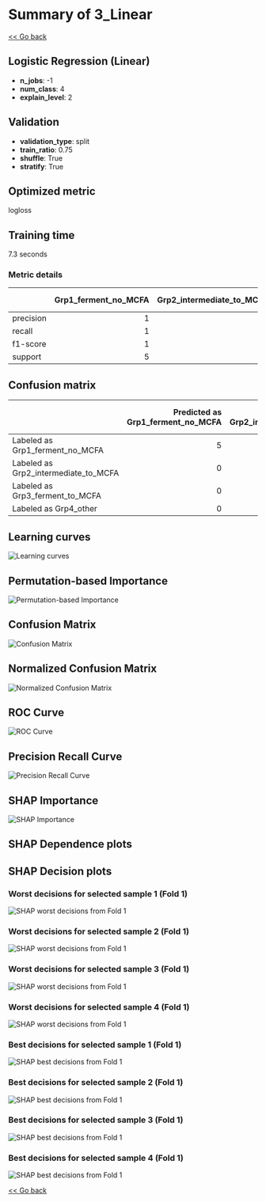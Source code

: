 # Summary of 3_Linear

[<< Go back](../README.md)


## Logistic Regression (Linear)
- **n_jobs**: -1
- **num_class**: 4
- **explain_level**: 2

## Validation
 - **validation_type**: split
 - **train_ratio**: 0.75
 - **shuffle**: True
 - **stratify**: True

## Optimized metric
logloss

## Training time

7.3 seconds

### Metric details
|           |   Grp1_ferment_no_MCFA |   Grp2_intermediate_to_MCFA |   Grp3_ferment_to_MCFA |   Grp4_other |   accuracy |   macro avg |   weighted avg |   logloss |
|:----------|-----------------------:|----------------------------:|-----------------------:|-------------:|-----------:|------------:|---------------:|----------:|
| precision |                      1 |                           1 |                      1 |            1 |          1 |           1 |              1 | 0.0663769 |
| recall    |                      1 |                           1 |                      1 |            1 |          1 |           1 |              1 | 0.0663769 |
| f1-score  |                      1 |                           1 |                      1 |            1 |          1 |           1 |              1 | 0.0663769 |
| support   |                      5 |                           5 |                      5 |            7 |          1 |          22 |             22 | 0.0663769 |


## Confusion matrix
|                                      |   Predicted as Grp1_ferment_no_MCFA |   Predicted as Grp2_intermediate_to_MCFA |   Predicted as Grp3_ferment_to_MCFA |   Predicted as Grp4_other |
|:-------------------------------------|------------------------------------:|-----------------------------------------:|------------------------------------:|--------------------------:|
| Labeled as Grp1_ferment_no_MCFA      |                                   5 |                                        0 |                                   0 |                         0 |
| Labeled as Grp2_intermediate_to_MCFA |                                   0 |                                        5 |                                   0 |                         0 |
| Labeled as Grp3_ferment_to_MCFA      |                                   0 |                                        0 |                                   5 |                         0 |
| Labeled as Grp4_other                |                                   0 |                                        0 |                                   0 |                         7 |

## Learning curves
![Learning curves](learning_curves.png)

## Permutation-based Importance
![Permutation-based Importance](permutation_importance.png)
## Confusion Matrix

![Confusion Matrix](confusion_matrix.png)


## Normalized Confusion Matrix

![Normalized Confusion Matrix](confusion_matrix_normalized.png)


## ROC Curve

![ROC Curve](roc_curve.png)


## Precision Recall Curve

![Precision Recall Curve](precision_recall_curve.png)



## SHAP Importance
![SHAP Importance](shap_importance.png)

## SHAP Dependence plots


## SHAP Decision plots

### Worst decisions for selected sample 1 (Fold 1)
![SHAP worst decisions from Fold 1](learner_fold_0_sample_0_worst_decisions.png)
### Worst decisions for selected sample 2 (Fold 1)
![SHAP worst decisions from Fold 1](learner_fold_0_sample_1_worst_decisions.png)
### Worst decisions for selected sample 3 (Fold 1)
![SHAP worst decisions from Fold 1](learner_fold_0_sample_2_worst_decisions.png)
### Worst decisions for selected sample 4 (Fold 1)
![SHAP worst decisions from Fold 1](learner_fold_0_sample_3_worst_decisions.png)
### Best decisions for selected sample 1 (Fold 1)
![SHAP best decisions from Fold 1](learner_fold_0_sample_0_best_decisions.png)
### Best decisions for selected sample 2 (Fold 1)
![SHAP best decisions from Fold 1](learner_fold_0_sample_1_best_decisions.png)
### Best decisions for selected sample 3 (Fold 1)
![SHAP best decisions from Fold 1](learner_fold_0_sample_2_best_decisions.png)
### Best decisions for selected sample 4 (Fold 1)
![SHAP best decisions from Fold 1](learner_fold_0_sample_3_best_decisions.png)

[<< Go back](../README.md)
